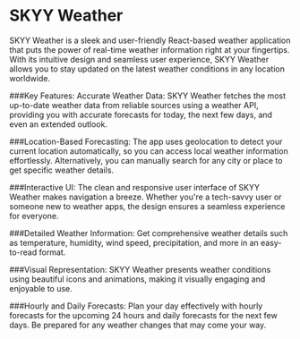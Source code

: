 # SKYY Weather

SKYY Weather is a sleek and user-friendly React-based weather application that puts the power of real-time weather information right at your fingertips. With its intuitive design and seamless user experience, SKYY Weather allows you to stay updated on the latest weather conditions in any location worldwide.

###Key Features:
Accurate Weather Data: SKYY Weather fetches the most up-to-date weather data from reliable sources using a weather API, providing you with accurate forecasts for today, the next few days, and even an extended outlook.

###Location-Based Forecasting: 
The app uses geolocation to detect your current location automatically, so you can access local weather information effortlessly. Alternatively, you can manually search for any city or place to get specific weather details.

###Interactive UI: 
The clean and responsive user interface of SKYY Weather makes navigation a breeze. Whether you're a tech-savvy user or someone new to weather apps, the design ensures a seamless experience for everyone.

###Detailed Weather Information: 
Get comprehensive weather details such as temperature, humidity, wind speed, precipitation, and more in an easy-to-read format.

###Visual Representation: 
SKYY Weather presents weather conditions using beautiful icons and animations, making it visually engaging and enjoyable to use.

###Hourly and Daily Forecasts: 
Plan your day effectively with hourly forecasts for the upcoming 24 hours and daily forecasts for the next few days. Be prepared for any weather changes that may come your way.
